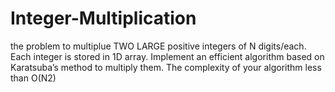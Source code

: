 # Integer-Multiplication
the problem to multiplue TWO LARGE positive integers of N digits/each. 
Each integer is stored in 1D array.
Implement an efficient algorithm based on Karatsuba’s method to multiply them.
The complexity of your algorithm less than O(N2)
